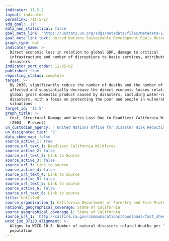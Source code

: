 ```yaml
---
indicator: 11.5.2
layout: indicator
permalink: /11-5-2/
sdg_goal: '11'
data_non_statistical: false
goal_meta_link: 'https://unstats.un.org/sdgs/metadata/files/Metadata-11-05-02.pdf'
goal_meta_link_text: United Nations Sustainable Development Goals Metadata (pdf 2066kB)
graph_type: bar
indicator_name: >-
  Direct economic loss in relation to global GDP, damage to critical
  infrastructure and number of disruptions to basic services, attributed to
  disasters
indicator_sort_order: 11-05-02
published: true
reporting_status: complete
target: >-
  By 2030, significantly reduce the number of deaths and the number of people
  affected and substantially decrease the direct economic losses relative to
  global gross domestic product caused by disasters, including water-related
  disasters, with a focus on protecting the poor and people in vulnerable
  situations
target_id: '11.5'
graph_title: >-
  Cost, Structural Damage and Acres Lost Due to Deadliest California Wildfires
  (2003 - Present)
un_custodian_agency: ' United Nations Office for Disaster Risk Reduction (UNDRR)'
un_designated_tier: '2'
data_show_map: false
source_active_1: true
source_url_text_1: Deadliest California Wildfires
source_active_2: false
source_url_text_2: Link to Source
source_active_3: false
source_url_3: Link to source
source_active_4: false
source_url_text_4: Link to source
source_active_5: false
source_url_text_5: Link to source
source_active_6: false
source_url_text_6: Link to source
title: Untitled
source_organisation_1: California Department of Forestry and Fire Protection
national_geographical_coverage: State of California
source_geographical_coverage_1: State of California
source_url_1: 'http://calfire.ca.gov/communications/downloads/fact_sheets/Top20_Deadliest.pdf'
wccd_iso_37120_alignment: >-
  Aligns to WCCD 10.3- Number of natural disasters related deaths per 100,000
  population
---
```

